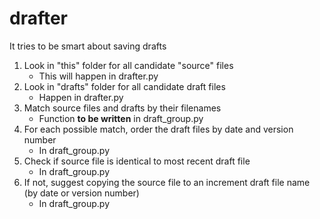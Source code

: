 # drafter

It tries to be smart about saving drafts

1. Look in "this" folder for all candidate "source" files
    - This will happen in drafter.py
1. Look in "drafts" folder for all candidate draft files
    - Happen in drafter.py
1. Match source files and drafts by their filenames
    - Function **to be written** in draft_group.py
1. For each possible match, order the draft files by date and version number
    - In draft_group.py
1. Check if source file is identical to most recent draft file
    - In draft_group.py
1. If not, suggest copying the source file to an increment draft file name (by date or version number)
    - In draft_group.py
